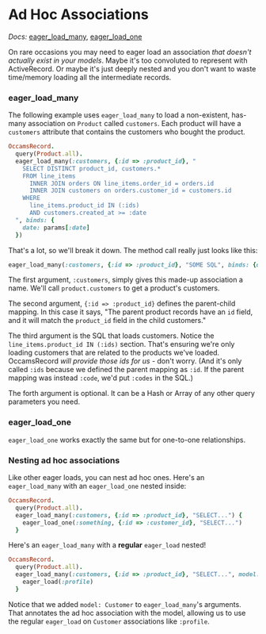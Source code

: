 # Ad Hoc Associations

*Docs:* [eager_load_many](https://www.rubydoc.info/gems/occams-record/OccamsRecord%2FEagerLoaders%2FBuilder:eager_load_many), [eager_load_one](https://www.rubydoc.info/gems/occams-record/OccamsRecord%2FEagerLoaders%2FBuilder:eager_load_one)

On rare occasions you may need to eager load an association *that doesn't actually exist in your models*. Maybe it's too convoluted to represent with ActiveRecord. Or maybe it's just deeply nested and you don't want to waste time/memory loading all the intermediate records.

### eager_load_many

The following example uses `eager_load_many` to load a non-existent, has-many association on `Product` called `customers`. Each product will have a `customers` attribute that contains the customers who bought the product.

```ruby
OccamsRecord.
  query(Product.all).
  eager_load_many(:customers, {:id => :product_id}, "
    SELECT DISTINCT product_id, customers.*
    FROM line_items
      INNER JOIN orders ON line_items.order_id = orders.id
      INNER JOIN customers on orders.customer_id = customers.id
    WHERE
      line_items.product_id IN (:ids)
      AND customers.created_at >= :date
  ", binds: {
    date: params[:date]
  })
```

That's a lot, so we'll break it down. The method call really just looks like this:

```ruby
eager_load_many(:customers, {:id => :product_id}, "SOME SQL", binds: {date: some_date})
```

The first argument, `:customers`, simply gives this made-up association a name. We'll call `product.customers` to get a product's customers.

The second argument, `{:id => :product_id}` defines the parent-child mapping. In this case it says, "The parent product records have an `id` field, and it will match the `product_id` field in the child customers."

The third argument is the SQL that loads customers. Notice the `line_items.product_id IN (:ids)` section. That's ensuring we're only loading customers that are related to the products we've loaded. OccamsRecord *will provide those ids for us* - don't worry. (And it's only called `:ids` because we defined the parent mapping as `:id`. If the parent mapping was instead `:code`, we'd put `:codes` in the SQL.)

The forth argument is optional. It can be a Hash or Array of any other query parameters you need.

### eager_load_one

`eager_load_one` works exactly the same but for one-to-one relationships.

### Nesting ad hoc associations

Like other eager loads, you can nest ad hoc ones. Here's an `eager_load_many` with an `eager_load_one` nested inside:

```ruby
OccamsRecord.
  query(Product.all).
  eager_load_many(:customers, {:id => :product_id}, "SELECT...") {
    eager_load_one(:something, {:id => :customer_id}, "SELECT...")
  }
```

Here's an `eager_load_many` with a **regular** `eager_load` nested!

```ruby
OccamsRecord.
  query(Product.all).
  eager_load_many(:customers, {:id => :product_id}, "SELECT...", model: Customer) {
    eager_load(:profile)
  }
```

Notice that we added `model: Customer` to `eager_load_many`'s arguments. That annotates the ad hoc association with the model, allowing us to use the regular `eager_load` on `Customer` associations like `:profile`.
